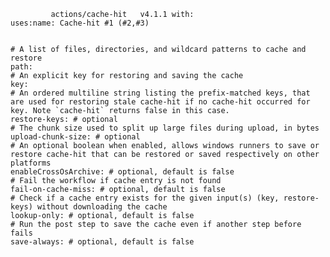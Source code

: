              actions/cache-hit   v4.1.1 with:
    uses:name: Cache-hit #1 (#2,#3)
  
  
    # A list of files, directories, and wildcard patterns to cache and restore
    path: 
    # An explicit key for restoring and saving the cache
    key: 
    # An ordered multiline string listing the prefix-matched keys, that are used for restoring stale cache-hit if no cache-hit occurred for key. Note `cache-hit` returns false in this case.
    restore-keys: # optional
    # The chunk size used to split up large files during upload, in bytes
    upload-chunk-size: # optional
    # An optional boolean when enabled, allows windows runners to save or restore cache-hit that can be restored or saved respectively on other platforms
    enableCrossOsArchive: # optional, default is false
    # Fail the workflow if cache entry is not found
    fail-on-cache-miss: # optional, default is false
    # Check if a cache entry exists for the given input(s) (key, restore-keys) without downloading the cache
    lookup-only: # optional, default is false
    # Run the post step to save the cache even if another step before fails
    save-always: # optional, default is false
          
